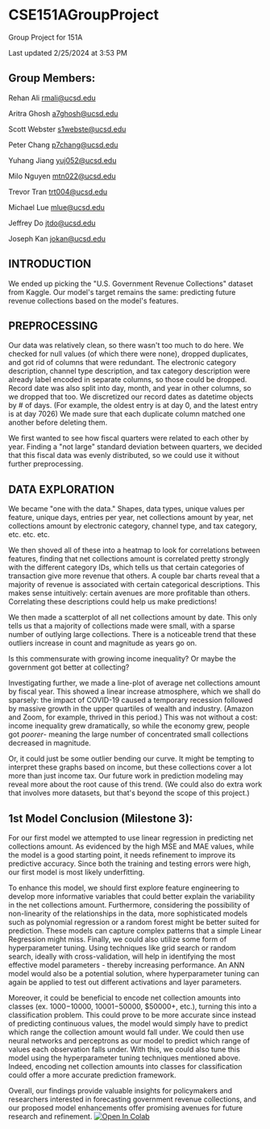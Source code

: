 # CSE151AGroupProject

Group Project for 151A

Last updated 2/25/2024 at 3:53 PM

## Group Members:

Rehan Ali <rmali@ucsd.edu>

Aritra Ghosh <a7ghosh@ucsd.edu>

Scott Webster <s1webste@ucsd.edu>

Peter Chang <p7chang@ucsd.edu>

Yuhang Jiang <yuj052@ucsd.edu>

Milo Nguyen <mtn022@ucsd.edu>

Trevor Tran <trt004@ucsd.edu>

Michael Lue <mlue@ucsd.edu>

Jeffrey Do <jtdo@ucsd.edu>

Joseph Kan <jokan@ucsd.edu>

## INTRODUCTION

We ended up picking the "U.S. Government Revenue Collections" dataset from
Kaggle. Our model's target remains the same: predicting future revenue
collections based on the model's features.

## PREPROCESSING

Our data was relatively clean, so there wasn't too much to do here.
We checked for null values (of which there were none), dropped duplicates,
and got rid of columns that were redundant. The electronic category
description, channel type description, and tax category description were
already label encoded in separate columns, so those could be dropped.
Record date was also split into day, month, and year in other columns, so we
dropped that too. We discretized our record dates as datetime objects by # of days.
(For example, the oldest entry is at day 0, and the latest entry is at day 7026)
We made sure that each duplicate column matched one another before deleting them.

We first wanted to see how fiscal quarters were related to each other by year.
Finding a "not large" standard deviation between quarters, we decided that this
fiscal data was evenly distributed, so we could use it without further preprocessing.

## DATA EXPLORATION

We became "one with the data." Shapes, data types, unique values per feature, unique days,
entries per year, net collections amount by year, net collections amount by electronic
category, channel type, and tax category, etc. etc. etc.

We then shoved all of these into a heatmap to look for correlations between features, finding
that net collections amount is correlated pretty strongly with the different category IDs,
which tells us that certain categories of transaction give more revenue that others. A couple
bar charts reveal that a majority of revenue is associated with certain categorical descriptions.
This makes sense intuitively: certain avenues are more profitable than others.
Correlating these descriptions could help us make predictions!

We then made a scatterplot of all net collections amount by date. This only tells us that a majority
of collections made were small, with a sparse number of outlying large collections. There is a noticeable
trend that these outliers increase in count and magnitude as years go on.

Is this commensurate with growing income inequality? Or maybe the government got better at collecting?

Investigating further, we made a line-plot of average net collections amount by fiscal year. This showed a linear increase
atmosphere, which we shall do sparsely: the impact of COVID-19 caused a temporary recession followed by massive growth in the upper
quartiles of wealth and industry. (Amazon and Zoom, for example, thrived in this period.) This was not without a cost: income
inequality grew dramatically, so while the economy grew, people got _poorer_- meaning the large number of concentrated small collections
decreased in magnitude.

Or, it could just be some outlier bending our curve. It might be tempting to interpret these graphs based on income, but these collections
cover a lot more than just income tax. Our future work in prediction modeling may reveal more about the root cause of this trend.
(We could also do extra work that involves more datasets, but that's beyond the scope of this project.)

## 1st Model Conclusion (Milestone 3):

For our first model we attempted to use linear regression in predicting net collections amount. As evidenced by the high MSE and MAE values, while the model is a good starting point, it needs refinement to improve its predictive accuracy. Since both the training and testing errors were high, our first model is most likely underfitting.

To enhance this model, we should first explore feature engineering to develop more informative variables that could better explain the variability in the net collections amount. Furthermore, considering the possibility of non-linearity of the relationships in the data, more sophisticated models such as polynomial regression or a random forest might be better suited for prediction. These models can capture complex patterns that a simple Linear Regression might miss. Finally, we could also utilize some form of hyperparameter tuning. Using techniques like grid search or random search, ideally with cross-validation, will help in identifying the most effective model parameters - thereby increasing performance. An ANN model would also be a potential solution, where hyperparameter tuning can again be applied to test out different activations and layer parameters.

Moreover, it could be beneficial to encode net collection amounts into classes (ex. $1000-$10000, $10001-$50000, $50000+, etc.), turning this into a classification problem. This could prove to be more accurate since instead of predicting continuous values, the model would simply have to predict which range the collection amount would fall under. We could then use neural networks and perceptrons as our model to predict which range of values each observation falls under. With this, we could also tune this model using the hyperparameter tuning techniques mentioned above. Indeed, encoding net collection amounts into classes for classification could offer a more accurate prediction framework.

Overall, our findings provide valuable insights for policymakers and researchers interested in forecasting government revenue collections, and our proposed model enhancements offer promising avenues for future research and refinement.
<a target="_blank" href="https://colab.research.google.com/github/rayfin-ucsd/CSE151AGroupProject/blob/main/milestone_3.ipynb">
  <img src="https://colab.research.google.com/assets/colab-badge.svg" alt="Open In Colab"/>
</a>
